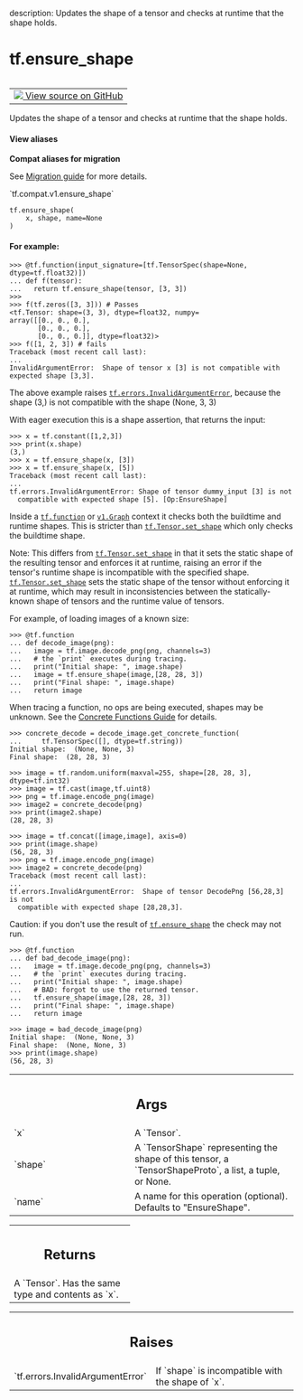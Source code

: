 description: Updates the shape of a tensor and checks at runtime that the shape holds.

<div itemscope itemtype="http://developers.google.com/ReferenceObject">
<meta itemprop="name" content="tf.ensure_shape" />
<meta itemprop="path" content="Stable" />
</div>

# tf.ensure_shape

<!-- Insert buttons and diff -->

<table class="tfo-notebook-buttons tfo-api nocontent" align="left">
<td>
  <a target="_blank" href="https://github.com/tensorflow/tensorflow/blob/r2.4/tensorflow/python/ops/check_ops.py#L2219-L2338">
    <img src="https://www.tensorflow.org/images/GitHub-Mark-32px.png" />
    View source on GitHub
  </a>
</td>
</table>



Updates the shape of a tensor and checks at runtime that the shape holds.

<section class="expandable">
  <h4 class="showalways">View aliases</h4>
  <p>
<b>Compat aliases for migration</b>
<p>See
<a href="https://www.tensorflow.org/guide/migrate">Migration guide</a> for
more details.</p>
<p>`tf.compat.v1.ensure_shape`</p>
</p>
</section>

<pre class="devsite-click-to-copy prettyprint lang-py tfo-signature-link">
<code>tf.ensure_shape(
    x, shape, name=None
)
</code></pre>



<!-- Placeholder for "Used in" -->


#### For example:



```
>>> @tf.function(input_signature=[tf.TensorSpec(shape=None, dtype=tf.float32)])
... def f(tensor):
...   return tf.ensure_shape(tensor, [3, 3])
>>>
>>> f(tf.zeros([3, 3])) # Passes
<tf.Tensor: shape=(3, 3), dtype=float32, numpy=
array([[0., 0., 0.],
       [0., 0., 0.],
       [0., 0., 0.]], dtype=float32)>
>>> f([1, 2, 3]) # fails
Traceback (most recent call last):
...
InvalidArgumentError:  Shape of tensor x [3] is not compatible with expected shape [3,3].
```

The above example raises <a href="../tf/errors/InvalidArgumentError.md"><code>tf.errors.InvalidArgumentError</code></a>,
because the shape (3,) is not compatible with the shape (None, 3, 3)

With eager execution this is a shape assertion, that returns the input:

```
>>> x = tf.constant([1,2,3])
>>> print(x.shape)
(3,)
>>> x = tf.ensure_shape(x, [3])
>>> x = tf.ensure_shape(x, [5])
Traceback (most recent call last):
...
tf.errors.InvalidArgumentError: Shape of tensor dummy_input [3] is not
  compatible with expected shape [5]. [Op:EnsureShape]
```

Inside a <a href="../tf/function.md"><code>tf.function</code></a> or <a href="../tf/Graph.md"><code>v1.Graph</code></a> context it checks both the buildtime and
runtime shapes. This is stricter than <a href="../tf/Tensor.md#set_shape"><code>tf.Tensor.set_shape</code></a> which only
checks the buildtime shape.

Note: This differs from <a href="../tf/Tensor.md#set_shape"><code>tf.Tensor.set_shape</code></a> in that it sets the static shape
of the resulting tensor and enforces it at runtime, raising an error if the
tensor's runtime shape is incompatible with the specified shape.
<a href="../tf/Tensor.md#set_shape"><code>tf.Tensor.set_shape</code></a> sets the static shape of the tensor without enforcing it
at runtime, which may result in inconsistencies between the statically-known
shape of tensors and the runtime value of tensors.

For example, of loading images of a known size:

```
>>> @tf.function
... def decode_image(png):
...   image = tf.image.decode_png(png, channels=3)
...   # the `print` executes during tracing.
...   print("Initial shape: ", image.shape)
...   image = tf.ensure_shape(image,[28, 28, 3])
...   print("Final shape: ", image.shape)
...   return image
```

When tracing a function, no ops are being executed, shapes may be unknown.
See the [Concrete Functions Guide](https://www.tensorflow.org/guide/concrete_function)
for details.

```
>>> concrete_decode = decode_image.get_concrete_function(
...     tf.TensorSpec([], dtype=tf.string))
Initial shape:  (None, None, 3)
Final shape:  (28, 28, 3)
```

```
>>> image = tf.random.uniform(maxval=255, shape=[28, 28, 3], dtype=tf.int32)
>>> image = tf.cast(image,tf.uint8)
>>> png = tf.image.encode_png(image)
>>> image2 = concrete_decode(png)
>>> print(image2.shape)
(28, 28, 3)
```

```
>>> image = tf.concat([image,image], axis=0)
>>> print(image.shape)
(56, 28, 3)
>>> png = tf.image.encode_png(image)
>>> image2 = concrete_decode(png)
Traceback (most recent call last):
...
tf.errors.InvalidArgumentError:  Shape of tensor DecodePng [56,28,3] is not
  compatible with expected shape [28,28,3].
```

Caution: if you don't use the result of <a href="../tf/ensure_shape.md"><code>tf.ensure_shape</code></a> the check may not
run.

```
>>> @tf.function
... def bad_decode_image(png):
...   image = tf.image.decode_png(png, channels=3)
...   # the `print` executes during tracing.
...   print("Initial shape: ", image.shape)
...   # BAD: forgot to use the returned tensor.
...   tf.ensure_shape(image,[28, 28, 3])
...   print("Final shape: ", image.shape)
...   return image
```

```
>>> image = bad_decode_image(png)
Initial shape:  (None, None, 3)
Final shape:  (None, None, 3)
>>> print(image.shape)
(56, 28, 3)
```

<!-- Tabular view -->
 <table class="responsive fixed orange">
<colgroup><col width="214px"><col></colgroup>
<tr><th colspan="2"><h2 class="add-link">Args</h2></th></tr>

<tr>
<td>
`x`
</td>
<td>
A `Tensor`.
</td>
</tr><tr>
<td>
`shape`
</td>
<td>
A `TensorShape` representing the shape of this tensor, a
`TensorShapeProto`, a list, a tuple, or None.
</td>
</tr><tr>
<td>
`name`
</td>
<td>
A name for this operation (optional). Defaults to "EnsureShape".
</td>
</tr>
</table>



<!-- Tabular view -->
 <table class="responsive fixed orange">
<colgroup><col width="214px"><col></colgroup>
<tr><th colspan="2"><h2 class="add-link">Returns</h2></th></tr>
<tr class="alt">
<td colspan="2">
A `Tensor`. Has the same type and contents as `x`.
</td>
</tr>

</table>



<!-- Tabular view -->
 <table class="responsive fixed orange">
<colgroup><col width="214px"><col></colgroup>
<tr><th colspan="2"><h2 class="add-link">Raises</h2></th></tr>

<tr>
<td>
`tf.errors.InvalidArgumentError`
</td>
<td>
If `shape` is incompatible with the shape
of `x`.
</td>
</tr>
</table>

